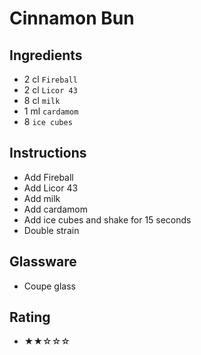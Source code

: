 # Cinnamon Bun

## Ingredients
- 2 cl `Fireball`
- 2 cl `Licor 43`
- 8 cl `milk`
- 1 ml `cardamom`
- 8 `ice cubes`

## Instructions
- Add Fireball
- Add Licor 43
- Add milk
- Add cardamom
- Add ice cubes and shake for 15 seconds
- Double strain

## Glassware
- Coupe glass

## Rating
- ★★☆☆☆
